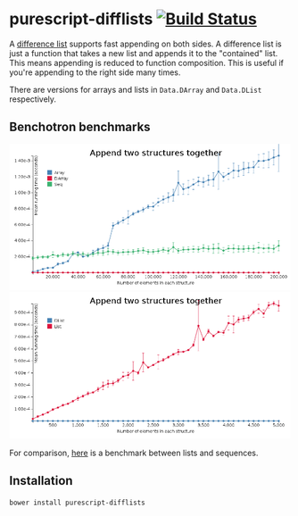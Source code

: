 # purescript-difflists [![Build Status](https://travis-ci.org/Thimoteus/purescript-difflists.svg?branch=master)](https://travis-ci.org/Thimoteus/purescript-difflists)

A [difference list](https://wiki.haskell.org/Difference_list) supports fast appending on both sides. A difference list
is just a function that takes a new list and appends it to the "contained" list. This means appending is reduced to
function composition. This is useful if you're appending to the right side many times.

There are versions for arrays and lists in `Data.DArray` and `Data.DList` respectively.

## Benchotron benchmarks

![append](benchmark/images/append-array-darray-seq.png)
![append](benchmark/images/append-list-dlist.png)

For comparison, [here](http://imgur.com/a/qZwBF#7)
is a benchmark between lists and sequences.

## Installation

```
bower install purescript-difflists
```
